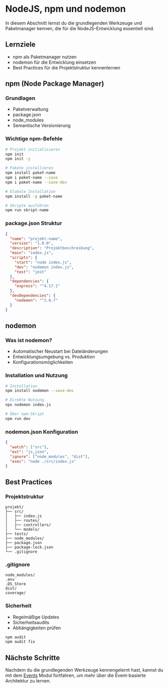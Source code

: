 # NodeJS, npm und nodemon

In diesem Abschnitt lernst du die grundlegenden Werkzeuge und Paketmanager kennen, die für die NodeJS-Entwicklung essentiell sind.

## Lernziele

- npm als Paketmanager nutzen
- nodemon für die Entwicklung einsetzen
- Best Practices für die Projektstruktur kennenlernen

## npm (Node Package Manager)

### Grundlagen
- Paketverwaltung
- package.json
- node_modules
- Semantische Versionierung

### Wichtige npm-Befehle
```bash
# Projekt initialisieren
npm init
npm init -y

# Pakete installieren
npm install paket-name
npm i paket-name --save
npm i paket-name --save-dev

# Globale Installation
npm install -g paket-name

# Skripte ausführen
npm run skript-name
```

### package.json Struktur
```json
{
  "name": "projekt-name",
  "version": "1.0.0",
  "description": "Projektbeschreibung",
  "main": "index.js",
  "scripts": {
    "start": "node index.js",
    "dev": "nodemon index.js",
    "test": "jest"
  },
  "dependencies": {
    "express": "^4.17.1"
  },
  "devDependencies": {
    "nodemon": "^2.0.7"
  }
}
```

## nodemon

### Was ist nodemon?
- Automatischer Neustart bei Dateiänderungen
- Entwicklungsumgebung vs. Produktion
- Konfigurationsmöglichkeiten

### Installation und Nutzung
```bash
# Installation
npm install nodemon --save-dev

# Direkte Nutzung
npx nodemon index.js

# Über npm-Skript
npm run dev
```

### nodemon.json Konfiguration
```json
{
  "watch": ["src"],
  "ext": "js,json",
  "ignore": ["node_modules", "dist"],
  "exec": "node ./src/index.js"
}
```

## Best Practices

### Projektstruktur
```
projekt/
├── src/
│   ├── index.js
│   ├── routes/
│   ├── controllers/
│   └── models/
├── tests/
├── node_modules/
├── package.json
├── package-lock.json
└── .gitignore
```

### .gitignore
```
node_modules/
.env
.DS_Store
dist/
coverage/
```

### Sicherheit
- Regelmäßige Updates
- Sicherheitsaudits
- Abhängigkeiten prüfen
```bash
npm audit
npm audit fix
```

## Nächste Schritte

Nachdem du die grundlegenden Werkzeuge kennengelernt hast, kannst du mit dem [Events](../events/README.md) Modul fortfahren, um mehr über die Event-basierte Architektur zu lernen. 